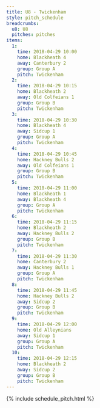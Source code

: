 ```yaml
---
title: U8 - Twickenham
style: pitch_schedule
breadcrumbs:
  u8: U8
  pitches: pitches
items:
  1:
    time: 2018-04-29 10:00
    home: Blackheath 4
    away: Canterbury 2
    group: Group A
    pitch: Twickenham
  2:
    time: 2018-04-29 10:15
    home: Blackheath 2
    away: Old Colfeians 1
    group: Group B
    pitch: Twickenham
  3:
    time: 2018-04-29 10:30
    home: Blackheath 4
    away: Sidcup 1
    group: Group A
    pitch: Twickenham
  4:
    time: 2018-04-29 10:45
    home: Hackney Bulls 2
    away: Old Colfeians 1
    group: Group B
    pitch: Twickenham
  5:
    time: 2018-04-29 11:00
    home: Blackheath 1
    away: Blackheath 4
    group: Group A
    pitch: Twickenham
  6:
    time: 2018-04-29 11:15
    home: Blackheath 2
    away: Hackney Bulls 2
    group: Group B
    pitch: Twickenham
  7:
    time: 2018-04-29 11:30
    home: Canterbury 2
    away: Hackney Bulls 1
    group: Group A
    pitch: Twickenham
  8:
    time: 2018-04-29 11:45
    home: Hackney Bulls 2
    away: Sidcup 2
    group: Group B
    pitch: Twickenham
  9:
    time: 2018-04-29 12:00
    home: Old Alleynians
    away: Sidcup 1
    group: Group A
    pitch: Twickenham
  10:
    time: 2018-04-29 12:15
    home: Blackheath 2
    away: Sidcup 2
    group: Group B
    pitch: Twickenham
---
```


{% include schedule_pitch.html %}
